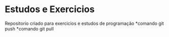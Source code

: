 # Estudos e Exercicios 

Repositorio criado para exercicios e estudos de programação 
*comando git push
 *comando git pull
 
